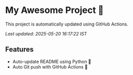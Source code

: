 # My Awesome Project 🚀

This project is automatically updated using GitHub Actions.

_Last updated: 2025-05-20 16:17:22 IST_

## Features
- Auto-update README using Python 🐍
- Auto Git push with GitHub Actions 🤖

